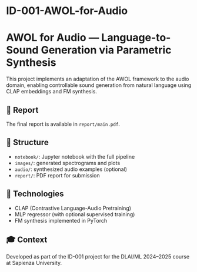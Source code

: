 # ID-001-AWOL-for-Audio
# AWOL for Audio — Language-to-Sound Generation via Parametric Synthesis

This project implements an adaptation of the AWOL framework to the audio domain, enabling controllable sound generation from natural language using CLAP embeddings and FM synthesis.

## 🔗 Report
The final report is available in `report/main.pdf`.

## 📁 Structure
- `notebook/`: Jupyter notebook with the full pipeline
- `images/`: generated spectrograms and plots
- `audio/`: synthesized audio examples (optional)
- `report/`: PDF report for submission

## 🧠 Technologies
- CLAP (Contrastive Language-Audio Pretraining)
- MLP regressor (with optional supervised training)
- FM synthesis implemented in PyTorch

## 🎓 Context
Developed as part of the ID-001 project for the DLAI/ML 2024–2025 course at Sapienza University.
